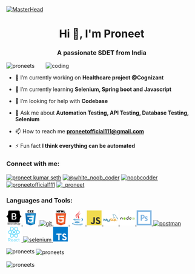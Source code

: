 [![MasterHead](https://i.pinimg.com/originals/83/b8/09/83b809857acd41a7bad4935b4734f9fc.gif)](https://github.com/ProneetS)
<h1 align="center">Hi 👋, I'm Proneet</h1>
<h3 align="center">A passionate SDET from India</h3>
<img align="right" alt="coding" width="400" src="https://cutewallpaper.org/25/anime-pixel-gif-wallpaper/moon-thief-%F0%9F%8C%92-pixel-art-background-cool-pixel-art-pixel-art-landscape.gif">

<p align="left"> <img src="https://komarev.com/ghpvc/?username=proneets&label=Profile%20views&color=0e75b6&style=flat" alt="proneets" /> </p>

- 🔭 I’m currently working on **Healthcare project @Cognizant**

- 🌱 I’m currently learning **Selenium, Spring boot and Javascript**

- 🤝 I’m looking for help with **Codebase**

- 💬 Ask me about **Automation Testing, API Testing, Database Testing, Selenium**

- 📫 How to reach me **proneetofficial111@gmail.com**

- ⚡ Fun fact **I think everything can be automated**

<h3 align="left">Connect with me:</h3>
<p align="left">
<a href="https://www.linkedin.com/in/proneet-kumar-seth-a09514116/" target="blank"><img align="center" src="https://raw.githubusercontent.com/rahuldkjain/github-profile-readme-generator/master/src/images/icons/Social/linked-in-alt.svg" alt="proneet kumar seth" height="30" width="40" /></a>
<a href="https://www.hackerrank.com/White_Noob_Coder?hr_r=1" target="blank"><img align="center" src="https://raw.githubusercontent.com/rahuldkjain/github-profile-readme-generator/master/src/images/icons/Social/hackerrank.svg" alt="@white_noob_coder" height="30" width="40" /></a>
<a href="https://leetcode.com/Proneet/" target="blank"><img align="center" src="https://raw.githubusercontent.com/rahuldkjain/github-profile-readme-generator/master/src/images/icons/Social/leet-code.svg" alt="noobcodder" height="30" width="40" /></a>
<a href="https://auth.geeksforgeeks.org/user/proneetofficial111" target="blank"><img align="center" src="https://raw.githubusercontent.com/rahuldkjain/github-profile-readme-generator/master/src/images/icons/Social/geeks-for-geeks.svg" alt="proneetofficial111" height="30" width="40" /></a>
<a href="https://discord.gg/_proneet" target="blank"><img align="center" src="https://raw.githubusercontent.com/rahuldkjain/github-profile-readme-generator/master/src/images/icons/Social/discord.svg" alt="_proneet" height="30" width="40" /></a>
</p>

<h3 align="left">Languages and Tools:</h3>
<p align="left"> <a href="https://getbootstrap.com" target="_blank" rel="noreferrer"> <img src="https://raw.githubusercontent.com/devicons/devicon/master/icons/bootstrap/bootstrap-plain-wordmark.svg" alt="bootstrap" width="40" height="40"/> </a> <a href="https://www.w3schools.com/css/" target="_blank" rel="noreferrer"> <img src="https://raw.githubusercontent.com/devicons/devicon/master/icons/css3/css3-original-wordmark.svg" alt="css3" width="40" height="40"/> </a> <a href="https://git-scm.com/" target="_blank" rel="noreferrer"> <img src="https://www.vectorlogo.zone/logos/git-scm/git-scm-icon.svg" alt="git" width="40" height="40"/> </a> <a href="https://www.w3.org/html/" target="_blank" rel="noreferrer"> <img src="https://raw.githubusercontent.com/devicons/devicon/master/icons/html5/html5-original-wordmark.svg" alt="html5" width="40" height="40"/> </a> <a href="https://www.java.com" target="_blank" rel="noreferrer"> <img src="https://raw.githubusercontent.com/devicons/devicon/master/icons/java/java-original.svg" alt="java" width="40" height="40"/> </a> <a href="https://developer.mozilla.org/en-US/docs/Web/JavaScript" target="_blank" rel="noreferrer"> <img src="https://raw.githubusercontent.com/devicons/devicon/master/icons/javascript/javascript-original.svg" alt="javascript" width="40" height="40"/> </a> <a href="https://www.mysql.com/" target="_blank" rel="noreferrer"> <img src="https://raw.githubusercontent.com/devicons/devicon/master/icons/mysql/mysql-original-wordmark.svg" alt="mysql" width="40" height="40"/> </a> <a href="https://nodejs.org" target="_blank" rel="noreferrer"> <img src="https://raw.githubusercontent.com/devicons/devicon/master/icons/nodejs/nodejs-original-wordmark.svg" alt="nodejs" width="40" height="40"/> </a> <a href="https://www.photoshop.com/en" target="_blank" rel="noreferrer"> <img src="https://raw.githubusercontent.com/devicons/devicon/master/icons/photoshop/photoshop-line.svg" alt="photoshop" width="40" height="40"/> </a> <a href="https://postman.com" target="_blank" rel="noreferrer"> <img src="https://www.vectorlogo.zone/logos/getpostman/getpostman-icon.svg" alt="postman" width="40" height="40"/> </a> <a href="https://reactjs.org/" target="_blank" rel="noreferrer"> <img src="https://raw.githubusercontent.com/devicons/devicon/master/icons/react/react-original-wordmark.svg" alt="react" width="40" height="40"/> </a> <a href="https://www.selenium.dev" target="_blank" rel="noreferrer"> <img src="https://raw.githubusercontent.com/detain/svg-logos/780f25886640cef088af994181646db2f6b1a3f8/svg/selenium-logo.svg" alt="selenium" width="40" height="40"/> </a> <a href="https://www.typescriptlang.org/" target="_blank" rel="noreferrer"> <img src="https://raw.githubusercontent.com/devicons/devicon/master/icons/typescript/typescript-original.svg" alt="typescript" width="40" height="40"/> </a> </p>

<p><img align="left" src="https://github-readme-stats.vercel.app/api/top-langs?username=proneets&show_icons=true&locale=en&layout=compact" alt="proneets" /></p>

<p>&nbsp;<img align="center" src="https://github-readme-stats.vercel.app/api?username=proneets&show_icons=true&locale=en" alt="proneets" /></p>

<p><img align="center" src="https://github-readme-streak-stats.herokuapp.com/?user=proneets&" alt="proneets" /></p>


